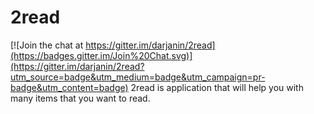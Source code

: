 # 2read

[![Join the chat at https://gitter.im/darjanin/2read](https://badges.gitter.im/Join%20Chat.svg)](https://gitter.im/darjanin/2read?utm_source=badge&utm_medium=badge&utm_campaign=pr-badge&utm_content=badge)
2read is application that will help you with many items that you want to read.
